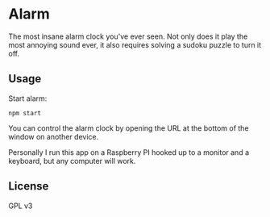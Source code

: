 # Alarm

The most insane alarm clock you've ever seen. Not only does it play the most annoying sound ever, it also requires solving a sudoku puzzle to turn it off.

## Usage

Start alarm:

```
npm start
```

You can control the alarm clock by opening the URL at the bottom of the window on another device.

Personally I run this app on a Raspberry PI hooked up to a monitor and a keyboard, but any computer will work.

## License

GPL v3
